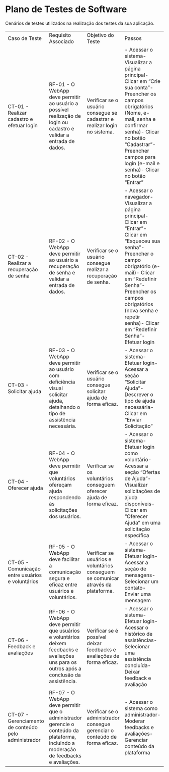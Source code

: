 # Plano de Testes de Software

Cenários de testes utilizados na realização dos testes da sua aplicação.

| | | | | | |
|-|-|-|-|-|-|
|Caso de Teste|Requisito Associado|Objetivo do Teste|Passos|Critérios de Êxito|Resultado Obtido|
|CT-01 - Realizar cadastro e efetuar login|RF-01 - O WebApp deve permitir ao usuário a possível realização de login ou cadastro e validar a entrada de dados.|Verificar se o usuário consegue se cadastrar e realizar login no sistema.|- Acessar o sistema- Visualizar a página principal- Clicar em “Crie sua conta”- Preencher os campos obrigatórios (Nome, e-mail, senha e confirmar senha)- Clicar no botão “Cadastrar”- Preencher campos para login (e-mail e senha)- Clicar no botão “Entrar”|- Comunicação correta com o banco de dados.|
|CT-02 - Realizar a recuperação de senha|RF-02 - O WebApp deve permitir ao usuário a recuperação de senha e validar a entrada de dados.|Verificar se o usuário consegue realizar a recuperação de senha.|- Acessar o navegador- Visualizar a página principal- Clicar em “Entrar”- Clicar em “Esqueceu sua senha”- Preencher o campo obrigatório (e-mail)- Clicar em “Redefinir Senha”- Preencher os campos obrigatórios (nova senha e repetir senha)- Clicar em “Redefinir Senha”- Efetuar login|- Acesso na aplicação pelo login.|
|CT-03 - Solicitar ajuda|RF-03 - O WebApp deve permitir ao usuário com deficiência visual solicitar ajuda, detalhando o tipo de assistência necessária.|Verificar se o usuário consegue solicitar ajuda de forma eficaz.|- Acessar o sistema- Efetuar login- Acessar a seção “Solicitar Ajuda”- Descrever o tipo de ajuda necessária- Clicar em “Enviar Solicitação”|- Solicitação enviada com sucesso para voluntários disponíveis.|
|CT-04 - Oferecer ajuda|RF-04 - O WebApp deve permitir que voluntários ofereçam ajuda respondendo às solicitações dos usuários.|Verificar se os voluntários conseguem oferecer ajuda de forma eficaz.|- Acessar o sistema- Efetuar login como voluntário- Acessar a seção “Ofertas de Ajuda”- Visualizar solicitações de ajuda disponíveis- Clicar em “Oferecer Ajuda” em uma solicitação específica|- Oferta de ajuda registrada com sucesso e usuário notificado.|
|CT-05 - Comunicação entre usuários e voluntários|RF-05 - O WebApp deve facilitar a comunicação segura e eficaz entre usuários e voluntários.|Verificar se usuários e voluntários conseguem se comunicar através da plataforma.|- Acessar o sistema- Efetuar login- Acessar a seção de mensagens- Selecionar um contato- Enviar uma mensagem|- Mensagem enviada e recebida com sucesso.|
|CT-06 - Feedback e avaliações|RF-06 - O WebApp deve permitir que usuários e voluntários deixem feedbacks e avaliações uns para os outros após a conclusão da assistência.|Verificar se é possível deixar feedbacks e avaliações de forma eficaz.|- Acessar o sistema- Efetuar login- Acessar o histórico de assistências- Selecionar uma assistência concluída- Deixar feedback e avaliação|- Feedback e avaliação registrados com sucesso.|
|CT-07 - Gerenciamento de conteúdo pelo administrador|RF-07 - O WebApp deve permitir que o administrador gerencie o conteúdo da plataforma, incluindo a moderação de feedbacks e avaliações.|Verificar se o administrador consegue gerenciar o conteúdo de forma eficaz.|- Acessar o sistema como administrador- Moderar feedbacks e avaliações- Gerenciar conteúdo da plataforma|- Conteúdo gerenciado com sucesso e plataforma mantida em bom funcionamento.|